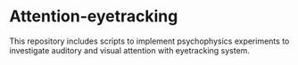 # Attention-eyetracking
This repository includes scripts to implement psychophysics experiments to investigate auditory and visual attention with eyetracking system.
